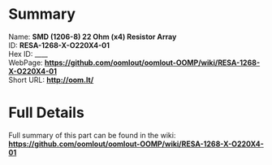 
Summary
=================
  
Name: __SMD (1206-8) 22 Ohm (x4) Resistor Array__    
ID: __RESA-1268-X-O220X4-01__   
Hex ID: ____   
WebPage: __https://github.com/oomlout/oomlout-OOMP/wiki/RESA-1268-X-O220X4-01__   
Short URL: __http://oom.lt/__   

Full Details
==========================
Full summary of this part can be found in the wiki:   
__https://github.com/oomlout/oomlout-OOMP/wiki/RESA-1268-X-O220X4-01__    

